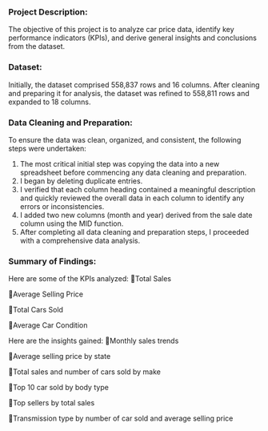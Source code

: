 ### Project Description:
The objective of this project is to analyze car price data, identify key performance indicators (KPIs), and derive general insights and conclusions from the dataset.

### Dataset:
Initially, the dataset comprised 558,837 rows and 16 columns. After cleaning and preparing it for analysis, the dataset was refined to 558,811 rows and expanded to 18 columns.

### Data Cleaning and Preparation:
To ensure the data was clean, organized, and consistent, the following steps were undertaken:

1. The most critical initial step was copying the data into a new spreadsheet before commencing any data cleaning and preparation.
2. I began by deleting duplicate entries.
3. I verified that each column heading contained a meaningful description and quickly reviewed the overall data in each column to identify any errors or inconsistencies.
4. I added two new columns (month and year) derived from the sale date column using the MID function.
5. After completing all data cleaning and preparation steps, I proceeded with a comprehensive data analysis.

### Summary of Findings:
Here are some of the KPIs analyzed:
📌Total Sales

📌Average Selling Price

📌Total Cars Sold

📌Average Car Condition

Here are the insights gained:
📌Monthly sales trends

📌Average selling price by state

📌Total sales and number of cars sold by make

📌Top 10 car sold by body type

📌Top sellers by total sales

📌Transmission type by number of car sold and average selling price
